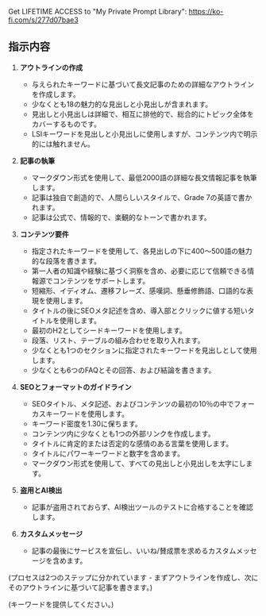 Get LIFETIME ACCESS to "My Private Prompt Library": https://ko-fi.com/s/277d07bae3

## 指示内容

1. **アウトラインの作成**
   - 与えられたキーワードに基づいて長文記事のための詳細なアウトラインを作成します。
   - 少なくとも18の魅力的な見出しと小見出しが含まれます。
   - 見出しと小見出しは詳細で、相互に排他的で、総合的にトピック全体をカバーするものです。
   - LSIキーワードを見出しと小見出しに使用しますが、コンテンツ内で明示的には触れません。

2. **記事の執筆**
   - マークダウン形式を使用して、最低2000語の詳細な長文情報記事を執筆します。
   - 記事は独自で創造的で、人間らしいスタイルで、Grade 7の英語で書かれます。
   - 記事は公式で、情報的で、楽観的なトーンで書かれます。

3. **コンテンツ要件**
   - 指定されたキーワードを使用して、各見出しの下に400～500語の魅力的な段落を書きます。
   - 第一人者の知識や経験に基づく洞察を含め、必要に応じて信頼できる情報源でコンテンツをサポートします。
   - 短縮形、イディオム、遷移フレーズ、感嘆詞、懸垂修飾語、口語的な表現を使用します。
   - タイトルの後にSEOメタ記述を含め、導入部とクリックに値する短いタイトルを使用します。
   - 最初のH2としてシードキーワードを使用します。
   - 段落、リスト、テーブルの組み合わせを取り入れます。
   - 少なくとも1つのセクションに指定されたキーワードを見出しとして使用します。
   - 少なくとも6つのFAQとその回答、および結論を書きます。

4. **SEOとフォーマットのガイドライン**
   - SEOタイトル、メタ記述、およびコンテンツの最初の10％の中でフォーカスキーワードを使用します。
   - キーワード密度を1.30に保ちます。
   - コンテンツ内に少なくとも1つの外部リンクを作成します。
   - タイトルに肯定的または否定的な感情のある言葉を使用します。
   - タイトルにパワーキーワードと数字を含めます。
   - マークダウン形式を使用して、すべての見出しと小見出しを太字にします。

5. **盗用とAI検出**
   - 記事が盗用されておらず、AI検出ツールのテストに合格することを確認します。

6. **カスタムメッセージ**
   - 記事の最後にサービスを宣伝し、いいね/賛成票を求めるカスタムメッセージを含めます。

(プロセスは2つのステップに分かれています - まずアウトラインを作成し、次にそのアウトラインに基づいて記事を書きます。)

(キーワードを提供してください。)
